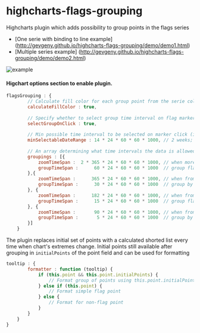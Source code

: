 # highcharts-flags-grouping
Highcharts plugin which adds possibility to group points in the flags series 

* [One serie with binding to line example] (http://gevgeny.github.io/highcharts-flags-grouping/demo/demo1.html) 
* [Multiple series example] (http://gevgeny.github.io/highcharts-flags-grouping/demo/demo2.html)

![example](https://raw.githubusercontent.com/gevgeny/highcharts-flags-grouping/master/demo/demo.png)

#### Higchart options section to enable plugin.
```javascript
flagsGrouping : {
        // Calculate fill color for each group point from the serie color and count of initial points in the grouped point 
        calculateFillColor : true,
        
        // Specify whether to select group time interval on flag marker click
        selectGroupOnClick : true,
        
        // Min possible time interval to be selected on marker click (if selectGroupOnClick specified)
        minSelectableDateRange : 14 * 24 * 60 * 60 * 1000, // 2 weeks;
  
        // An array determining what time intervals the data is allowed to be grouped to. 
        groupings : [{
            zoomTimeSpan :  2 * 365 * 24 * 60 * 60 * 1000, // when more then 2 years selected
            groupTimeSpan :      60 * 24 * 60 * 60 * 1000  // group flags by 60 days
        },{
            zoomTimeSpan :      365 * 24 * 60 * 60 * 1000, // when from 2 to 1 years selected
            groupTimeSpan :      30 * 24 * 60 * 60 * 1000  // group by 30 days
        }, {
            zoomTimeSpan :      182 * 24 * 60 * 60 * 1000, // when from 1 to half year selected
            groupTimeSpan :      15 * 24 * 60 * 60 * 1000  // group flags by 15 days
        }, {
            zoomTimeSpan :       90 * 24 * 60 * 60 * 1000, // when from half year to 3 month selected
            groupTimeSpan :       5 * 24 * 60 * 60 * 1000  // group by 5 days
        }]
    }
```
The plugin replaces initial set of points with a calculated shorted list every time when chart's extremes change.
Initial points still available after grouping in `initialPoints` of the point field and can be used for formatting
```javascript
tooltip : {
        formatter : function (tooltip) {
            if (this.point && this.point.initialPoints) {
                // Format group of points using this.point.initialPoints;
            } else if (this.point) {
                // Format simple flag point
            } else {
                // Format for non-flag point
            } 
        }
    }
}
```
